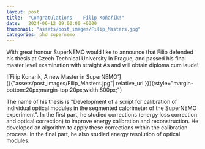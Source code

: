 ```yaml
---
layout: post
title:  "Congratulations -  Filip Koňařík!"
date:   2024-06-12 09:00:00 +0000
thumbnail: "assets/post_images/Filip_Masters.jpg"
categories: phd supernemo
---
```


With great honour SuperNEMO would like to announce that Filip defended his thesis at Czech Technical University in Prague, and passed his final master level examination with straight As and will obtain diploma cum laude! 

![Filip Konarik, A new Master in SuperNEMO']({{"assets/post_images/Filip_Masters.jpg"| relative_url }}){:style="margin-bottom:20px;margin-top:20px;width:800px;"}

The name of his thesis is "Development of a script for calibration of individual optical modules in the segmented calorimeter of the SuperNEMO experiment". In the first part, he studied corrections (energy loss correction and optical correction) to improve energy calibration and reconstruction. He developed an algorithm to apply these corrections within the calibration process. In the final part, he also studied energy resolution of optical modules.